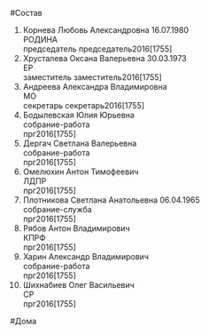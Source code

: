 #Состав  
1. Корнева Любовь Александровна 16.07.1980  
    РОДИНА  
    председатель председатель2016[1755]  
2. Хрусталева Оксана Валерьевна 30.03.1973  
    ЕР  
    заместитель заместитель2016[1755]  
3. Андреева Александра Владимировна  
    МО  
    секретарь секретарь2016[1755]  
4. Бодылевская Юлия Юрьевна  
    собрание-работа  
    прг2016[1755]  
5. Дергач Светлана Валерьевна  
    собрание-работа  
    прг2016[1755]  
6. Омелюхин Антон Тимофеевич  
    ЛДПР  
    прг2016[1755]  
7. Плотникова Светлана Анатольевна 06.04.1965  
    собрание-служба  
    прг2016[1755]  
8. Рябов Антон Владимирович  
    КПРФ  
    прг2016[1755]  
9. Харин Александр Владимирович  
    собрание-работа  
    прг2016[1755]  
10. Шихнабиев Олег Васильевич  
    СР  
    прг2016[1755]  
  
#Дома  
  
  
